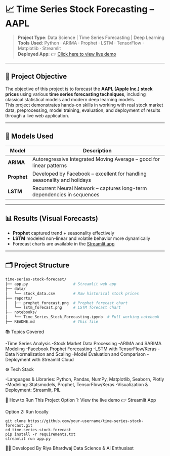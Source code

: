# 📈 Time Series Stock Forecasting – AAPL

> **Project Type**: Data Science | Time Series Forecasting | Deep Learning  
> **Tools Used**: Python · ARIMA · Prophet · LSTM · TensorFlow · Matplotlib · Streamlit  
> **Deployed App**: 👉 [Click here to view live demo](https://time-series-stock-forecast-d5nxqfrbgyvxuzenhnaqyb.streamlit.app/)

---

## 📌 Project Objective

The objective of this project is to forecast the **AAPL (Apple Inc.) stock prices** using various **time series forecasting techniques**, including classical statistical models and modern deep learning models.  
This project demonstrates hands-on skills in working with real stock market data, preprocessing, model training, evaluation, and deployment of results through a live web application.

---

## 🧠 Models Used

| Model   | Description                                                                 |
|---------|-----------------------------------------------------------------------------|
| **ARIMA**  | Autoregressive Integrated Moving Average – good for linear patterns     |
| **Prophet** | Developed by Facebook – excellent for handling seasonality and holidays |
| **LSTM**   | Recurrent Neural Network – captures long-term dependencies in sequences |

---

## 📊 Results (Visual Forecasts)

- **Prophet** captured trend + seasonality effectively
- **LSTM** modeled non-linear and volatile behavior more dynamically
- Forecast charts are available in the [Streamlit app](https://time-series-stock-forecast-d5nxqfrbgyvxuzenhnaqyb.streamlit.app/)

---

## 🗂️ Project Structure

```bash
time-series-stock-forecast/
├── app.py                    # Streamlit web app
├── data/
│   └── stock_data.csv        # Raw historical stock prices
├── reports/
│   ├── prophet_forecast.png  # Prophet forecast chart
│   └── lstm_forecast.png     # LSTM forecast chart
├── notebooks/
│   └── Time_Series_Stock_Forecasting.ipynb  # Full working notebook
├── README.md                 # This file
```
📚 Topics Covered

-Time Series Analysis
-Stock Market Data Processing
-ARIMA and SARIMA Modeling
-Facebook Prophet Forecasting
-LSTM with TensorFlow/Keras
-Data Normalization and Scaling
-Model Evaluation and Comparison
-Deployment with Streamlit Cloud

⚙️ Tech Stack

-Languages & Libraries: Python, Pandas, NumPy, Matplotlib, Seaborn, Plotly
-Modeling: Statsmodels, Prophet, TensorFlow/Keras
-Visualization & Deployment: Streamlit, PIL

🚀 How to Run This Project
Option 1: View the live demo
👉 Streamlit App

Option 2: Run locally
```
git clone https://github.com/your-username/time-series-stock-forecast.git
cd time-series-stock-forecast
pip install -r requirements.txt
streamlit run app.py
```

👩‍💻 Developed By
Riya Bhardwaj
Data Science & AI Enthusiast 
